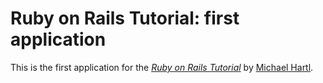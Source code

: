 # Ruby on Rails Tutorial: first application

This is the first application for the [*Ruby on Rails Tutorial*](http://railstutorial.org/) by [Michael Hartl](http://micahelhartl.com/).
